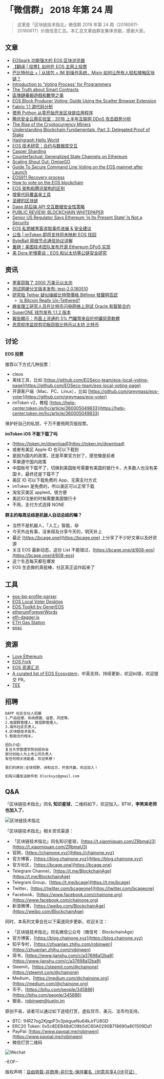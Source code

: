 # 「微信群」 2018 年第 24 周

> 这里是「区块链技术指北」微信群 2018 年第 24 周（20180611-20180617）价值信息汇总。本汇总文章由群友集体贡献，感谢大家。

## 文章

* [EOSpark 功能强大的 EOS 区块浏览器](https://bcage.one/d/601-eospark-eos)
* [【翻译 | 投票】如何在 EOS 主网上投票](https://bcage.one/d/602-eos)
* [巴比特创业 + | 从钱包 + IM 到操作系统，Mixin 如何让所有人轻松接触区块链？](https://bcage.one/d/605-im-mixin)
* [Introduction to 'Voting Process' for Programmers](https://bcage.one/d/610-introduction-to-voting-process-for-programmers)
* [The Truth about Smart Contracts](https://bcage.one/d/612-the-truth-about-smart-contracts)
* [區塊鏈養蝦遊戲和數學之美](https://bcage.one/d/613-ether-shrimp-farm)
* [EOS Block Producer Voting: Guide Using the Scatter Browser Extension](https://bcage.one/d/614-eos-block-producer-voting-guide-using-the-scatter-browser-extension)
* [Fabric 1.1 源代码分析](https://bcage.one/d/615-fabric-1-1)
* [使用 Python 从零开始开发区块链应用程序](https://bcage.one/d/616-python)
* [腾讯安全云鼎实验室：2018 上半年互联网 DDoS 攻击趋势分析](https://bcage.one/d/618-2018-ddos)
* [The Rise of the Cryptocurrency Miners](https://bcage.one/d/621-the-rise-of-the-cryptocurrency-miners)
* [Understanding Blockchain Fundamentals, Part 3: Delegated Proof of Stake](https://bcage.one/d/622-understanding-blockchain-fundamentals-part-3-delegated-proof-of-stake)
* [Hashgraph Hello World](https://bcage.one/d/625-hashgraph-hello-world)
* [EOS 技术研究：合约与数据库交互](https://bcage.one/d/627-eos)
* [Casper Sharding](https://bcage.one/d/631-casper-sharding)
* [Counterfactual: Generalized State Channels on Ethereum](https://bcage.one/d/632-counterfactual-generalized-state-channels-on-ethereum)
* [Scaling Shout Out: OmiseGO](https://bcage.one/d/633-scaling-shout-out-omisego)
* [Guide To Secure Command Line Voting on the EOS mainnet after Launch](https://bcage.one/d/634-guide-to-secure-command-line-voting-on-the-eos-mainnet-after-launch)
* [EOS911 Recovery process](https://bcage.one/d/636-eos911-recovery-process)
* [How to vote on the EOS blockchain](https://bcage.one/d/638-how-to-vote-on-the-eos-blockchain)
* [EOS 架构和腾讯架构的区别](https://bcage.one/d/639-eos)
* [增量代码覆盖率工具](https://bcage.one/d/641-yzicov)
* [坚硬的区块链](https://bcage.one/d/642-blockchain)
* [Dapp 前后端 API 交互数据安全性策略](https://mp.weixin.qq.com/s?__biz=MzI0NDAzMzIyNQ==&mid=2654065639&idx=1&sn=260a8d02c93e86ab07ee0fda2dda5780&chksm=f2a68041c5d109574b0f50d0b4f263f5f4bdd39245c87fced113de08480517b612d5f49789f7&mpshare=1&scene=1&srcid=0611QlXopPr3AdiuGh7vjYqL#rd)
* [PUBLIC REVIEW: BLOCKCHAIN WHITEPAPER](https://uncefact.unece.org/display/uncefactpublicreview/Public+Review%3A+Blockchain+Whitepaper)
* [Senior US Regulator Says Ethereum ‘in Its Present State’ Is Not a Security](https://cointelegraph.com/news/senior-us-regulator-says-ethereum-in-its-present-state-is-not-a-security)
* [EOS 私钥被黑客盗取事件进展 & 安全建议](https://mp.weixin.qq.com/s?__biz=MzU4MzQ3NjE0Nw==&mid=2247484783&idx=1&sn=ffbd3c024ea5c45508177aeca523249e&chksm=fda933b3cadebaa58284a8d4cdbc547d26c9cd91044db66112c6f04ff073ebe25cad0f929dc3&mpshare=1&scene=1&srcid=061407GHFlLv8z8ICtPxU18u#rd)
* [公告 | imToken 即将支持将未映射 EOS 找回](https://mp.weixin.qq.com/s?__biz=MzIwMzQ0MTUxMQ==&mid=2247484765&idx=2&sn=2ec9a193acad35decb502c995b75ba3d&chksm=96ce1155a1b99843eedbd9d95fa576c3b3abff8cd0b04a0077068890de2509a80bf055c54573&mpshare=1&scene=1&srcid=0614FJJavXKWAGDeIRil72Ou#rd)
* [ByteBall 网络节点通信协议详解](https://bbfans.org/2018/06/14/byteball%E7%BD%91%E7%BB%9C%E8%8A%82%E7%82%B9%E9%80%9A%E4%BF%A1%E5%8D%8F%E8%AE%AE%E8%AF%A6%E8%A7%A3)
* [重磅！美图技术团队发布开源 Ethereum DPoS 实现](https://mp.weixin.qq.com/s?__biz=MzAwMDU1MTE1OQ==&mid=2653549828&idx=1&sn=73d3dad1a6bb5bb152f29baf79ee7deb&chksm=813a649cb64ded8acb6ec5d2c3602d156b5b1f3c24620cbc3f77354174c7e4f91e149e3e0341&mpshare=1&scene=1&srcid=0615rrwEABwtYZuW5VroerT5#rd)
* [来 Dora 听慢雾谈：EOS 和以太坊等公链安全研究](https://m.qlchat.com/wechat/page/topic-intro?topicId=2000001474776463)

## 资讯

* [黑客窃取了 2000 万美元以太坊](https://bcage.one/d/617-2000)
* [测试网硬分叉版本发布: test-2.0.180510](https://bcage.one/d/624-test-2-0-180510)
* [研究指 Tether 疑似操縱比特幣價格 Bitfinex 發聲明否認](https://bcage.one/d/626-tether-bitfinex)
    - [Is Bitcoin Really Un-Tethered?](https://bcage.one/d/630-is-bitcoin-really-un-tethered)
* [麻省理工研究人员在比特币闪电网络上测试 Oracle 和智能合约](https://bcage.one/d/629-oracle)
* [SuperONE 钱包发布 1.1.2 版本](https://bcage.one/d/637-superone-1-1-2)
* [報告顯示：市面上流通的 5% 門羅幣來自於挖礦惡意軟體](https://bcage.one/d/640-5)
* [恶意程序监视剪切板窃取比特币以太坊 比特币](https://bcage.one/d/643-360)

## 讨论

**EOS 投票**

推荐以下方式几种投票：

* cleos
* 离线工具，比如 [https://github.com/EOSeco-team/eos-local-voting-page](https://github.com/EOSeco-team/eos-local-voting-page)
* 开源客户端（Mac、PC、Linux），比如 [https://github.com/greymass/eos-voter](https://github.com/greymass/eos-voter)
* imToken v2，教程 [https://help-center.token.im/hc/article/360005049833](https://help-center.token.im/hc/article/360005049833)

保护好自己的私钥，千万不要用网页版投票。

**imToken iOS 不能下载了吗**

* [https://token.im/download](https://token.im/download)
* 或者有美区 Apple ID 也可以下载到
* 是因为国内的政策，还是苹果官方封了，感觉像是前者
* 苹果遵守国内政策
* 中国账号下载不了，切换到美国账号需要有美国的银行卡，大多数人也没有美国卡，最终还是下载不了
* 美区 ID 可以下载免费的 App，无需支付方式
* imToken 是免费的，所以美区可以正常下载
* 淘宝买美区 appleid，很方便
* 美区ID注册的时候需要美国银行卡
* 不用，支付方式选择 NONE

**群主的每周总结是机器人自动总结的嘛？**

* 当然不是机器人，「人工」智能，😄
* 今天外出有事，没来得及分享今天的，明天补上
* 最近 [https://bcage.one](https://bcage.one) 上分享了不少好文章以及好资源
* 关注 EOS 最新动态，这份 List 不能错过，[https://bcage.one/d/608-eos](https://bcage.one/d/608-eos)
* 这个生态每天都在爆发
* EOS 生态做的真挺棒，社区真正运作起来了

## 工具

* [eos-bp-profile-parser](https://bcage.one/d/600-eos-bp-profile-parser)
* [EOS Local Voter Desktop](https://bcage.one/d/604-eos-local-voter-desktop)
* [EOS Toolkit by GenerEOS](https://bcage.one/d/606-eos-toolkit-by-genereos)
* [etherumForeverWords](https://bcage.one/d/611-etherumforeverwords)
* [eth-dagger.js](https://bcage.one/d/619-eth-dagger-js)
* [ETH Gas Station](https://bcage.one/d/620-eth-gas-station)
* [eosc](https://bcage.one/d/635-eosc)

## 资源

* [Love Ethereum](https://bcage.one/d/603-love-ethereum)
* [EOS Fork](https://bcage.one/d/607-eos-fork)
* [EOS 资源汇总](https://bcage.one/d/608-eos)
* [A curated list of EOS Ecosystem](https://github.com/superoneio/awesome-eos)，中英支持，持续更新，欢迎纠错，欢迎提交 PR。
* [TEE](https://bcage.one/d/623-tee)

## 招聘

``` bash
DAPP 社区合伙人招募
1.产品经理，系统搭建，运营，风控等。
2.电报群管理人，微信群管理人。
3.海外社区负责人。
4.区块链技术高手。
5.智能合约相关。

团队介绍:
复旦大学管理学院创投协会
部分创始人为上市公司负责人
有任何相关技能者，欢迎来撩！

我们的原则:全球视野，诗和远方，开放共赢，欢迎加入！

如有兴趣发送邮件到 blockxyz@gmail.com
```

## Q&A

「区块链技术指北」同名 **知识星球**，二维码如下，欢迎加入。BTW，**李笑来老师也加入了**。

![区块链技术指北](https://i.imgur.com/RBmpxTL.png)

「区块链技术指北」相关资讯渠道：

* 「区块链技术指北」同名知识星球，[https://t.xiaomiquan.com/ZRbmaU3](https://t.xiaomiquan.com/ZRbmaU3)
* 官网，[https://chainone.xyz](https://chainone.xyz)
* 官方博客，[https://blog.chainone.xyz](https://blog.chainone.xyz)
* 官方社区，[https://bcage.one](https://bcage.one)
* Telegram Channel，[https://t.me/BlockchainAge](https://t.me/BlockchainAge)
* Telegram Group，[https://t.me/bcage](https://t.me/bcage)
* Twitter，[https://twitter.com/bcageone](https://twitter.com/bcageone)
* Facebook，[https://www.facebook.com/chainone.org](https://www.facebook.com/chainone.org)
* 新浪微博，[https://weibo.com/BlockchainAge](https://weibo.com/BlockchainAge)

同时，本系列文章会在以下渠道同步更新，欢迎关注：

* 「区块链技术指北」同名微信公众号（微信号：BlockchainAge）
* 官方博客，[https://blog.chainone.xyz](https://blog.chainone.xyz)
* 知乎专栏，[https://zhuanlan.zhihu.com/robinwen](https://zhuanlan.zhihu.com/robinwen)
* 简书，[https://www.jianshu.com/c/a37698a12ba9](https://www.jianshu.com/c/a37698a12ba9)
* Steemit，[https://steemit.com/@chainone](https://steemit.com/@chainone)
* Medium，[https://medium.com/@chainone.org](https://medium.com/@chainone.org)
* 币乎，[https://bihu.com/people/345886](https://bihu.com/people/345886)
* 掘金，[robinwen@juejin.im](https://juejin.im/user/5673ccae60b2260ee435f89a/posts)

原创不易，读者可以通过如下途径打赏，虚拟货币、美元、法币均支持。

* BTC: 1HRZ7og2KjqpP3v3jskgueNu64kJrFU8GD
* ERC20 Token: 0x5c8DEB48dC08b5dC60A0290B718690a801509Dd1
* PayPal: [https://www.paypal.me/robinwen](https://www.paypal.me/robinwen)
* 微信打赏二维码

![Wechat](https://i.imgur.com/hKyy9lI.jpg)

–EOF–

版权声明：[自由转载-非商用-非衍生-保持署名（创意共享4.0许可证）](http://creativecommons.org/licenses/by-nc-nd/4.0/deed.zh)
